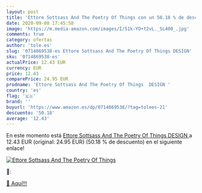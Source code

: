 ```yaml
---
layout: post
title: 'Ettore Sottsass And The Poetry Of Things con un 50.18 % de descuento'
date: 2020-09-08 17:45:58
image: 'https://m.media-amazon.com/images/I/51k-YO+t2vL._SL400_.jpg'
comments: true
category: ofertas
author: 'tole.es'
slug: '0714869538-es Ettore Sottsass And The Poetry Of Things DESIGN'
sku: '0714869538-es'
actualPrice: 12.43 EUR
currency: EUR
price: 12.43
comparePrice: 24.95 EUR
prodname: 'Ettore Sottsass And The Poetry Of Things  DESIGN '
country: 'es'
flag: '🇪🇸'
brand: ''
buyurl: 'https://www.amazon.es/dp/0714869538/?tag=tolees-21'
descuento: '50.18'
average: '12.43'
---
```


En este momento está [Ettore Sottsass And The Poetry Of Things  DESIGN ](https://www.amazon.es/dp/0714869538/?tag=tolees-21) a 12.43 EUR (original: 24.95 EUR) (50.18 %  de descuento) en el siguiente enlace!

[![Ettore Sottsass And The Poetry Of Things](https://m.media-amazon.com/images/I/51k-YO+t2vL._SL400_.jpg)](https://www.amazon.es/dp/0714869538/?tag=tolees-21)

🔎:


[🛒 Aquí!!!](https://www.amazon.es/dp/0714869538/?tag=tolees-21)
